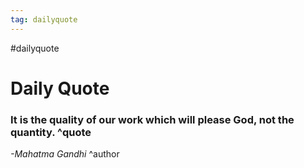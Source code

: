 ```yaml
---
tag: dailyquote
---
```


#dailyquote

# Daily Quote

### It is the quality of our work which will please God, not the quantity. ^quote
*-Mahatma Gandhi* ^author
